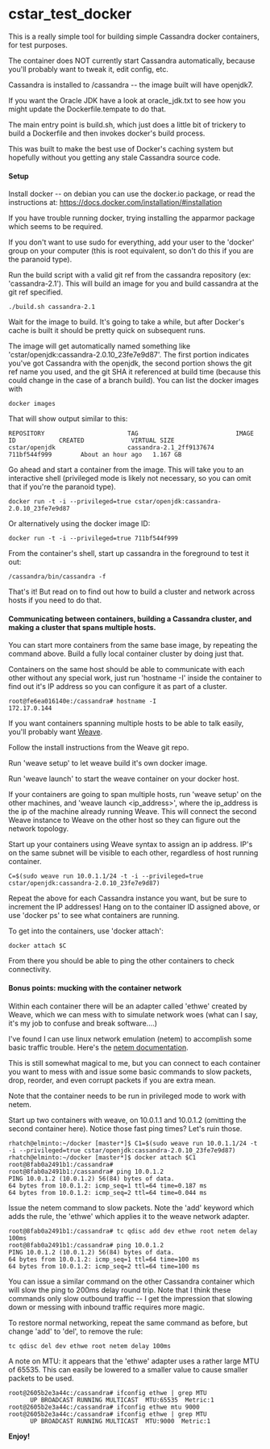 # cstar_test_docker
This is a really simple tool for building simple Cassandra docker containers, for test purposes.

The container does NOT currently start Cassandra automatically, because you'll probably want to tweak it, edit config, etc.

Cassandra is installed to /cassandra -- the image built will have openjdk7.

If you want the Oracle JDK have a look at oracle_jdk.txt to see how you might update the Dockerfile.tempate to do that.

The main entry point is build.sh, which just does a little bit of trickery to build a Dockerfile and then invokes docker's build process.

This was built to make the best use of Docker's caching system but hopefully without you getting any stale Cassandra source code.

#### Setup

Install docker -- on debian you can use the docker.io package, or read the instructions at: https://docs.docker.com/installation/#installation

If you have trouble running docker, trying installing the apparmor package which seems to be required.

If you don't want to use sudo for everything, add your user to the 'docker' group on your computer (this is root equivalent, so don't do this if you are the paranoid type).

Run the build script with a valid git ref from the cassandra repository (ex: 'cassandra-2.1'). This will build an image for you and build cassandra at the git ref specified.

    ./build.sh cassandra-2.1

Wait for the image to build. It's going to take a while, but after Docker's cache is built it should be pretty quick on subsequent runs.

The image will get automatically named something like 'cstar/openjdk:cassandra-2.0.10_23fe7e9d87'. The first portion indicates you've got Cassandra with the openjdk, the second portion shows the git ref name you used, and the git SHA it referenced at build time (because this could change in the case of a branch build).
You can list the docker images with

    docker images

That will show output similar to this:

    REPOSITORY                       TAG                           IMAGE ID            CREATED             VIRTUAL SIZE
    cstar/openjdk                    cassandra-2.1_2ff9137674      711bf544f999        About an hour ago   1.167 GB

Go ahead and start a container from the image. This will take you to an interactive shell (privileged mode is likely not necessary, so you can omit that if you're the paranoid type).

    docker run -t -i --privileged=true cstar/openjdk:cassandra-2.0.10_23fe7e9d87
    
Or alternatively using the docker image ID:
    
    docker run -t -i --privileged=true 711bf544f999
    
From the container's shell, start up cassandra in the foreground to test it out:

    /cassandra/bin/cassandra -f

That's it! But read on to find out how to build a cluster and network across hosts if you need to do that.

#### Communicating between containers, building a Cassandra cluster, and making a cluster that spans multiple hosts.
    
You can start more containers from the same base image, by repeating the command above. Build a fully local container cluster by doing just that.

Containers on the same host should be able to communicate with each other without any special work, just run 'hostname -I' inside the container to find out it's IP address so you can configure it as part of a cluster.

    root@fe6ea016140e:/cassandra# hostname -I
    172.17.0.144

If you want containers spanning multiple hosts to be able to talk easily, you'll probably want [Weave](https://github.com/zettio/weave).

Follow the install instructions from the Weave git repo.

Run 'weave setup' to let weave build it's own docker image.

Run 'weave launch' to start the weave container on your docker host.

If your containers are going to span multiple hosts, run 'weave setup' on the other machines, and 'weave launch \<ip_address\>', where the ip_address is the ip of the machine already running Weave. This will connect the second Weave instance to Weave on the other host so they can figure out the network topology.

Start up your containers using Weave syntax to assign an ip address. IP's on the same subnet will be visible to each other, regardless of host running container.

    C=$(sudo weave run 10.0.1.1/24 -t -i --privileged=true cstar/openjdk:cassandra-2.0.10_23fe7e9d87)
    
Repeat the above for each Cassandra instance you want, but be sure to increment the IP addresses! Hang on to the container ID assigned above, or use 'docker ps' to see what containers are running.

To get into the containers, use 'docker attach':

    docker attach $C
    
From there you should be able to ping the other containers to check connectivity.

#### Bonus points: mucking with the container network

Within each container there will be an adapter called 'ethwe' created by Weave, which we can mess with to simulate network woes (what can I say, it's my job to confuse and break software....)

I've found I can use linux network emulation (netem) to accomplish some basic traffic trouble. Here's the [netem documentation](http://www.linuxfoundation.org/collaborate/workgroups/networking/netem).

This is still somewhat magical to me, but you can connect to each container you want to mess with and issue some basic commands to slow packets, drop, reorder, and even corrupt packets if you are extra mean.

Note that the container needs to be run in privileged mode to work with netem.

Start up two containers with weave, on 10.0.1.1 and 10.0.1.2 (omitting the second container here). Notice those fast ping times? Let's ruin those.

    rhatch@elminto:~/docker [master*]$ C1=$(sudo weave run 10.0.1.1/24 -t -i --privileged=true cstar/openjdk:cassandra-2.0.10_23fe7e9d87)
    rhatch@elminto:~/docker [master*]$ docker attach $C1
    root@8fab0a2491b1:/cassandra# 
    root@8fab0a2491b1:/cassandra# ping 10.0.1.2
    PING 10.0.1.2 (10.0.1.2) 56(84) bytes of data.
    64 bytes from 10.0.1.2: icmp_seq=1 ttl=64 time=0.187 ms
    64 bytes from 10.0.1.2: icmp_seq=2 ttl=64 time=0.044 ms
    
Issue the netem command to slow packets. Note the 'add' keyword which adds the rule, the 'ethwe' which applies it to the weave network adapter.

    root@8fab0a2491b1:/cassandra# tc qdisc add dev ethwe root netem delay 100ms
    root@8fab0a2491b1:/cassandra# ping 10.0.1.2
    PING 10.0.1.2 (10.0.1.2) 56(84) bytes of data.
    64 bytes from 10.0.1.2: icmp_seq=1 ttl=64 time=100 ms
    64 bytes from 10.0.1.2: icmp_seq=2 ttl=64 time=100 ms

You can issue a similar command on the other Cassandra container which will slow the ping to 200ms delay round trip. Note that I think these commands only slow outbound traffic -- I get the impression that slowing down or messing with inbound traffic requires more magic.

To restore normal networking, repeat the same command as before, but change 'add' to 'del', to remove the rule:

    tc qdisc del dev ethwe root netem delay 100ms

A note on MTU: it appears that the 'ethwe' adapter uses a rather large MTU of 65535. This can easily be lowered to a smaller value to cause smaller packets to be used.

    root@2605b2e3a44c:/cassandra# ifconfig ethwe | grep MTU
          UP BROADCAST RUNNING MULTICAST  MTU:65535  Metric:1
    root@2605b2e3a44c:/cassandra# ifconfig ethwe mtu 9000
    root@2605b2e3a44c:/cassandra# ifconfig ethwe | grep MTU
          UP BROADCAST RUNNING MULTICAST  MTU:9000  Metric:1

**Enjoy!**

